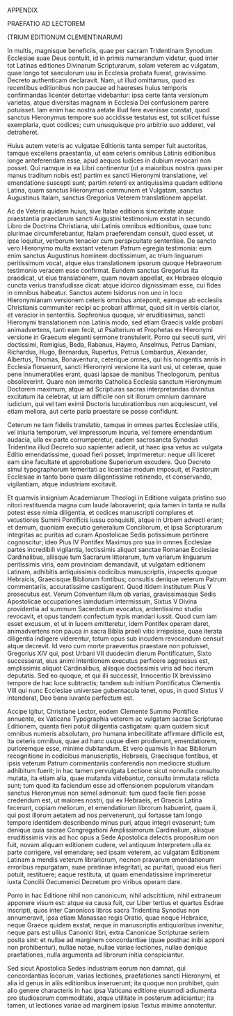 APPENDIX 

PRAEFATIO AD LECTOREM 

(TRIUM EDITIONUM CLEMENTINARUM)

In multis, magnisque beneficiis, quae per sacram Tridentinam Synodum Ecclesiae suae Deus contulit, id in primis numerandum videtur, quod inter tot Latinas editiones Divinarum Scripturarum, solam veterem ac vulgatam, quae longo tot saeculorum usu in Ecclesia probata fuerat, gravissimo Decreto authenticam declaravit. Nam, ut illud omittamus, quod ex recentibus editionibus non paucae ad haereses huius temporis confirmandas licenter detortae videbantur: ipsa certe tanta versionum varietas, atque diversitas magnam in Ecclesia Dei confusionem parere potuisset. Iam enim hac nostra aetate illud fere evenisse constat, quod sanctus Hieronymus tempore suo accidisse testatus est, tot scilicet fuisse exemplaria, quot codices; cum unusquisque pro arbitrio suo adderet, vel detraheret.

Huius autem veteris ac vulgatae Editionis tanta semper fuit auctoritas, tamque excellens praestantia, ut eam ceteris omnibus Latinis editionibus longe anteferendam esse, apud aequos Iudices in dubium revocari non posset. Qui namque in ea Libri continentur (ut a maioribus nostris quasi per manus traditum nobis est) partim ex sancti Hieronymi translatione, vel emendatione suscepti sunt; partim retenti ex antiquissima quadam editione Latina, quam sanctus Hieronymus communem et Vulgatam, sanctus Augustinus Italam, sanctus Gregorius Veterem translationem appellat.

Ac de Veteris quidem huius, sive Italae editionis sinceritate atque praestantia praeclarum sancti Augustini testimonium exstat in secundo Libro de Doctrina Christiana, ubi Latinis omnibus editionibus, quae tunc plurimae circumferebantur, Italam praeferendam censuit, quod esset, ut ipse loquitur, verborum tenacior cum perspicuitate sententiae. De sancto vero Hieronymo multa exstant veterum Patrum egregia testimonia: eum enim sanctus Augustinus hominem doctissimum, ac trium linguarum peritissimum vocat, atque eius translationem ipsorum quoque Hebraeorum testimonio veracem esse confirmat. Eundem sanctus Gregorius ita praedicat, ut eius translationem, quam novam appellat, ex Hebraeo eloquio cuncta verius transfudisse dicat: atque idcirco dignissimam esse, cui fides in omnibus habeatur. Sanctus autem Isidorus non uno in loco Hieronymianam versionem ceteris omnibus anteponit, eamque ab ecclesiis Christianis communiter recipi ac probari affirmat, quod sit in verbis clarior, et veracior in sententiis. Sophronius quoque, vir eruditissimus, sancti Hieronymi translationem non Latinis modo, sed etiam Graecis valde probari animadvertens, tanti eam fecit, ut Psalterium et Prophetas ex Hieronymi versione in Graecum eleganti sermone transtulerit. Porro qui secuti sunt, viri doctissimi, Remigius, Beda, Rabanus, Haymo, Anselmus, Petrus Damiani, Richardus, Hugo, Bernardus, Rupertus, Petrus Lombardus, Alexander, Albertus, Thomas, Bonaventura, ceterique omnes, qui his nongentis annis in Ecclesia floruerunt, sancti Hieronymi versione ita sunt usi, ut ceterae, quae pene innumerabiles erant, quasi lapsae de manibus Theologorum, penitus obsoleverint. Quare non immerito Catholica Ecclesia sanctum Hieronymum Doctorem maximum, atque ad Scripturas sacras interpretandas divinitus excitatum ita celebrat, ut iam difficile non sit illorum omnium damnare iudicium, qui vel tam eximii Doctoris lucubrationibus non acquiescunt, vel etiam meliora, aut certe paria praestare se posse confidunt.

Ceterum ne tam fidelis translatio, tamque in omnes partes Ecclesiae utilis, vel iniuria temporum, vel impressorum incuria, vel temere emendantium audacia, ulla ex parte corrumperetur, eadem sacrosancta Synodus Tridentina illud Decreto suo sapienter adiecit, ut haec ipsa vetus ac vulgata Editio emendatissime, quoad fieri posset, imprimeretur: neque ulli liceret eam sine facultate et approbatione Superiorum excudere. Quo Decreto simul typographorum temeritati ac licentiae modum imposuit, et Pastorum Ecclesiae in tanto bono quam diligentissime retinendo, et conservando, vigilantiam, atque industriam excitavit.

Et quamvis insignium Academiarum Theologi in Editione vulgata pristino suo nitori restituenda magna cum laude laboraverint; quia tamen in tanta re nulla potest esse nimia diligentia, et codices manuscripti complures et vetustiores Summi Pontificis iussu conquisiti, atque in Urbem advecti erant; et demum, quoniam executio generalium Conciliorum, et ipsa Scripturarum integritas ac puritas ad curam Apostolicae Sedis potissimum pertinere cognoscitur; ideo Pius IV Pontifex Maximus pro sua in omnes Ecclesiae partes incredibili vigilantia, lectissimis aliquot sanctae Romanae Ecclesiae Cardinalibus, aliisque tum Sacrarum litterarum, tum variarum linguarum peritissimis viris, eam provinciam demandavit, ut vulgatam editionem Latinam, adhibitis antiquissimis codicibus manuscriptis, inspectis quoque Hebraicis, Graecisque Bibliorum fontibus; consultis denique veterum Patrum commentariis, accuratissime castigarent. Quod itidem institutum Pius V prosecutus est. Verum Conventum illum ob varias, gravissimasque Sedis Apostolicae occupationes iamdudum intermissum, Sixtus V Divina providentia ad summum Sacerdotium evocatus, ardentissimo studio revocavit, et opus tandem confectum typis mandari iussit. Quod cum iam esset excusum, et ut in lucem emitteretur, idem Pontifex operam daret, animadvertens non pauca in sacra Biblia praeli vitio irrepsisse, quae iterata diligentia indigere viderentur, totum opus sub incudem revocandum censuit atque decrevit. Id vero cum morte praeventus praestare non potuisset, Gregorius XIV qui, post Urbani VII duodecim dierum Pontificatum, Sixto successerat, eius animi intentionem executus perficere aggressus est, amplissimis aliquot Cardinalibus, aliisque doctissimis viris ad hoc iterum deputatis. Sed eo quoque, et qui illi successit, Innocentio IX brevissimo tempore de hac luce subtractis; tandem sub initium Pontificatus Clementis VIII qui nunc Ecclesiae universae gubernacula tenet, opus, in quod Sixtus V intenderat, Deo bene iuvante perfectum est.

Accipe igitur, Christiane Lector, eodem Clemente Summo Pontifice annuente, ex Vaticana Typographia veterem ac vulgatam sacrae Scripturae Editionem, quanta fieri potuit diligentia castigatam: quam quidem sicut omnibus numeris absolutam, pro humana imbecillitate affirmare difficile est, ita ceteris omnibus, quae ad hanc usque diem prodierunt, emendatiorem, purioremque esse, minime dubitandum. Et vero quamvis in hac Bibliorum recognitione in codicibus manuscriptis, Hebraeis, Graecisque fontibus, et ipsis veterum Patrum commentariis conferendis non mediocre studium adhibitum fuerit; in hac tamen pervulgata Lectione sicut nonnulla consulto mutata, ita etiam alia, quae mutanda videbantur, consulto immutata relicta sunt; tum quod ita faciendum esse ad offensionem populorum vitandam sanctus Hieronymus non semel admonuit: tum quod facile fieri posse credendum est, ut maiores nostri, qui ex Hebraeis, et Graecis Latina fecerunt, copiam meliorum, et emendatiorum librorum habuerint, quam ii, qui post illorum aetatem ad nos pervenerunt, qui fortasse tam longo tempore identidem describendo minus puri, atque integri evaserunt; tum denique quia sacrae Congregationi Amplissimorum Cardinalium, aliisque eruditissimis viris ad hoc opus a Sede Apostolica delectis propositum non fuit, novam aliquam editionem cudere, vel antiquum Interpretem ulla ex parte corrigere, vel emendare; sed ipsam veterem, ac vulgatam Editionem Latinam a mendis veterum librariorum, necnon pravarum emendationum erroribus repurgatam, suae pristinae integritati, ac puritati, quoad eius fieri potuit, restituere; eaque restituta, ut quam emendatissime imprimeretur iuxta Concilii Oecumenici Decretum pro viribus operam dare.

Porro in hac Editione nihil non canonicum, nihil adscititium, nihil extraneum apponere visum est: atque ea causa fuit, cur Liber tertius et quartus Esdrae inscripti, quos inter Canonicos libros sacra Tridentina Synodus non annumeravit, ipsa etiam Manassae regis Oratio, quae neque Hebraice, neque Graece quidem exstat, neque ín manuscriptis antiquioribus invenitur, neque pars est ullius Canonici libri, extra Canonicae Scripturae seriem posita sint: et nullae ad marginem concordantiae (quae posthac inibi apponi non prohibentur), nullae notae, nullae variae lectiones, nullae denique praefationes, nulla argumenta ad librorum initia conspiciantur.

Sed sicut Apostolica Sedes industriam eorum non damnat, qui concordantias locorum, varias lectiones, praefationes sancti Hieronymi, et alia id genus in aliis editionibus inseruerunt; ita quoque non prohibet, quin alio genere characteris in hac ipsa Vaticana editione eiusmodi adiumenta pro studiosorum commoditate, atque utilitate in posterum adiiciantur; ita tamen, ut lectiones variae ad marginem ipsius Textus minime annotentur.


